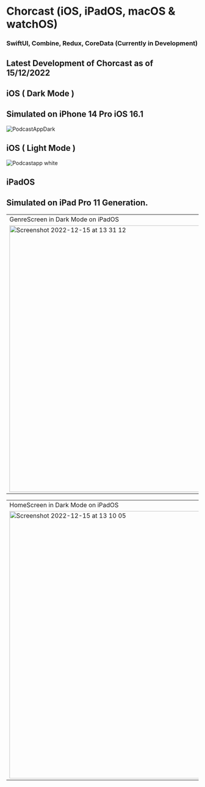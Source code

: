# Chorcast (iOS, iPadOS, macOS & watchOS)
### SwiftUI, Combine, Redux, CoreData (Currently in Development)


## Latest Development of Chorcast as of 15/12/2022

## iOS ( Dark Mode )

## Simulated on iPhone 14 Pro iOS 16.1


![PodcastAppDark](https://user-images.githubusercontent.com/91268094/207863341-ca920154-6541-4655-8888-8d6048951f03.png)

## iOS ( Light Mode )

![Podcastapp white](https://user-images.githubusercontent.com/91268094/207865085-a402e080-0f98-44dd-a275-bc7cb496b676.png)


## iPadOS 

## Simulated on iPad Pro 11 Generation.

<table>
  <tr>
    <td>GenreScreen in Dark Mode on iPadOS</td>
    <td>GenreScreen in Light Mode on iPadOS</td>
  </tr>
  <tr>
    <td><img width="698" alt="Screenshot 2022-12-15 at 13 31 12" src="https://user-images.githubusercontent.com/91268094/207860333-ff658659-f50c-4f85-aabb-8622478c9986.png"></td>
    <td><img width="690" alt="Screenshot 2022-12-15 at 13 28 29" src="https://user-images.githubusercontent.com/91268094/207860354-5fdc520f-4a86-4fdc-b3bd-77ea59839215.png"></td>
  </tr>
 </table>
 
<table>
  <tr>
    <td>HomeScreen in Dark Mode on iPadOS</td>
    <td>HomeScreen in Light Mode on iPadOS</td>
  </tr>
  <tr>
    <td> <img width="700" alt="Screenshot 2022-12-15 at 13 10 05" src="https://user-images.githubusercontent.com/91268094/207856863-2ea46330-58e9-4801-bc33-93637e0bbe43.png"></td>
    <td><img width="700" alt="Screenshot 2022-12-15 at 13 12 17" src="https://user-images.githubusercontent.com/91268094/207856916-97e67d43-0e5f-4d17-87be-b1bb0c25d5d3.png"></td>
  </tr>
 </table>









